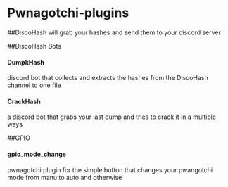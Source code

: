# Pwnagotchi-plugins

##DiscoHash
 will grab your hashes and send them to your discord server

##DiscoHash Bots
#### DumpkHash
  discord bot that collects and extracts the hashes from the DiscoHash channel to one file
#### CrackHash
  a discord bot that grabs your last dump and tries to crack it in a multiple ways

##GPIO
#### gpio_mode_change
 pwnagotchi plugin for the simple button that changes your pwangotchi mode from manu to auto and otherwise
